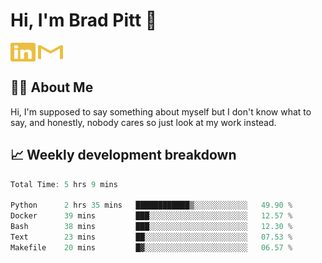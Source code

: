 # Hi, I'm Brad Pitt 👋


<a href="https://www.linkedin.com/in/mathias-mauraisin/" target="blank"><img align="center" src="./icons/linkedin.svg" alt="https://www.linkedin.com/in/mathias-mauraisin/" height="30" width="40" /></a>
<a href="mailto:mathias.mauraisin.pro@gmail.com" target="blank"><img align="center" src="./icons/gmail.svg" alt="redrew" height="30" width="40" /></a>




<!-- ![snap](images/Snap_dark.png?raw=true) -->
<!-- ![snap](images/Snap_dark_bg.png?raw=true) -->


<!-- [![My Skills](https://skillicons.dev/icons?i=c,cpp,html,css,js,ts,)](https://skillicons.dev) -->

## 🙋‍♂️&nbsp;About Me

Hi, I'm supposed to say something about myself but I don't know what to say, and honestly, nobody cares so just look at my work instead.

## 📈&nbsp;Weekly development breakdown

<!-- [![mamaurai's 42 stats](https://badge42.vercel.app/api/v2/cl1l4qz93000609l4yixitcl4/stats?cursusId=21&coalitionId=45)](https://github.com/JaeSeoKim/badge42) -->





<!--START_SECTION:waka-->

```rust
Total Time: 5 hrs 9 mins

Python      2 hrs 35 mins   ████████████▒░░░░░░░░░░░░   49.90 %
Docker      39 mins         ███░░░░░░░░░░░░░░░░░░░░░░   12.57 %
Bash        38 mins         ███░░░░░░░░░░░░░░░░░░░░░░   12.30 %
Text        23 mins         ██░░░░░░░░░░░░░░░░░░░░░░░   07.53 %
Makefile    20 mins         █▓░░░░░░░░░░░░░░░░░░░░░░░   06.57 %
```

<!--END_SECTION:waka-->


